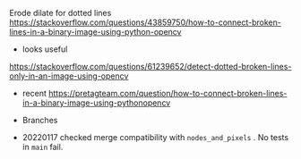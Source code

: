 Erode dilate for dotted lines
https://stackoverflow.com/questions/43859750/how-to-connect-broken-lines-in-a-binary-image-using-python-opencv

* looks useful

https://stackoverflow.com/questions/61239652/detect-dotted-broken-lines-only-in-an-image-using-opencv

* recent
https://pretagteam.com/question/how-to-connect-broken-lines-in-a-binary-image-using-pythonopencv

* Branches
 - 20220117 checked merge compatibility with `nodes_and_pixels` . No tests in `main` fail.
